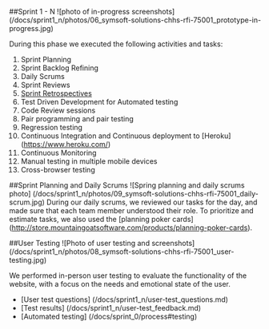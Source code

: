 ##Sprint 1 - N
![photo of in-progress screenshots] (/docs/sprint1_n/photos/06_symsoft-solutions-chhs-rfi-75001_prototype-in-progress.jpg)

During this phase we executed the following activities and tasks:

1. Sprint Planning
2. Sprint Backlog Refining
3. Daily Scrums
4. Sprint Reviews
5. [Sprint Retrospectives](/docs/sprint1_n/sprint1-restrospective.pdf)
6. Test Driven Development for Automated testing
7. Code Review sessions
8. Pair programming and pair testing
9. Regression testing
10. Continuous Integration and Continuous deployment to [Heroku] (https://www.heroku.com/)
11. Continuous Monitoring 
12. Manual testing in multiple mobile devices
13. Cross-browser testing

##Sprint Planning and Daily Scrums
![Spring planning and daily scrums photo] (/docs/sprint1_n/photos/09_symsoft-solutions-chhs-rfi-75001_daily-scrum.jpg)
During our daily scrums, we reviewed our tasks for the day, and made sure that each team member understood their role. To prioritize and estimate tasks, we also used the [planning poker cards] (http://store.mountaingoatsoftware.com/products/planning-poker-cards).

##User Testing
![Photo of user testing and screenshots] (/docs/sprint1_n/photos/08_symsoft-solutions-chhs-rfi-75001_user-testing.jpg)

We performed in-person user testing to evaluate the functionality of the website, with a focus on the needs and emotional state of the user.
- [User test questions] (/docs/sprint1_n/user-test_questions.md)
- [Test results] (/docs/sprint1_n/user-test_feedback.md)
- [Automated testing] (/docs/sprint_0/process#testing)
